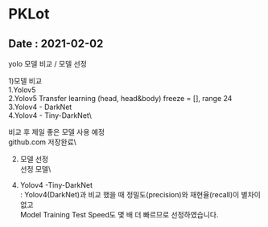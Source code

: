 # PKLot

Date : 2021-02-02
-----------------------------
yolo 모델 비교 / 모델 선정 

1)모델 비교\
1.Yolov5\
2.Yolov5 Transfer learning (head, head&body) freeze = [], range 24\
3.Yolov4 - DarkNet\
4.Yolov4 - Tiny-DarkNet\

비교 후 제일 좋은 모델 사용 예정\
github.com 저장완료\

2) 모델 선정\
선정 모델\
4. Yolov4 -Tiny-DarkNet\
: Yolov4(DarkNet)과 비교 했을 때 정밀도(precision)와 재현율(recall)이 별차이 없고 \
Model Training Test Speed도 몇 배 더 빠르므로 선정하였습니다.
